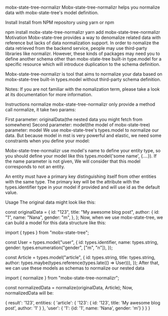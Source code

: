 mobx-state-tree-normalizr
Mobx-state-tree-normalizr helps you normalize data with mobx-state-tree's model definition.

Install
Install from NPM repository using yarn or npm

npm install mobx-state-tree-normalizr
yarn add mobx-state-tree-normalizr
Motivation
Mobx-state-tree provides a way to denomalize related data with reference but lacks of data normalization support. In order to nomalize the data retrieved from the backend service, people may use third-party libraries like normalizr. However, these kinds of packages may need you to define another schema other than mobx-state-tree built-in type.model for a specific resource which will introduce duplication to the schema definition.

Mobx-state-tree-normalizr is tool that aims to normalize your data based on mobx-state-tree built-in types.model without third-party schema definition.

Notes: If you are not familiar with the nomalization term, please take a look at its documentation for more information.

Instructions
normalize
mobx-state-tree-normalizr only provide a method call normalize, it take two params:

First parameter: originalData(the nested data you might fetch from somewhere)
Second parameter: model(the model of mobx-state-tree)
parameter: model
We use mobx-state-tree's types.model to normalize our data. But because model in mst is very powerful and elastic, we need some constraints when you define your model:

Mobx-state-tree-normalizr use model's name to define your entity type, so you should define your model like this types.model('some name', {....}). If the name parameter is not given, We will consider that this model corresponds to not an entity.

An entity must have a primary key distinguishing itself from other entities with the same type. The primary key will be the attribute with the types.identifier type in your model if provided and will use id as the default value.

Usage
The original data might look like this:

const originalData = {
id: "123",
title: "My awesome blog post",
author: {
id: "1",
name: "Nana",
gender: "m",
},
};
Now, when we use mobx-state-tree, we can build a model for this data structure like this:

import { types } from "mobx-state-tree";

const User = types.model("user", {
id: types.identifier,
name: types.string,
gender: types.enumeration("gender", ["m", "n"]),
});

const Article = types.model("article", {
id: types.string,
title: types.string,
author: types.maybe(types.reference(types.late(() => User))),
});
After that, we can use these models as schemas to normalize our nested data

import { normalize } from "mobx-state-tree-normalizr";

const normalizedData = normalize(originalData, Article);
Now, normalizedData will be:

{
result': '123',
entities: {
'article': {
'123': {
id: '123',
title: 'My awesome blog post',
author: '1'
}
},
'user': {
'1': {id: '1', name: 'Nana', gender: 'm'}
}
}
}
